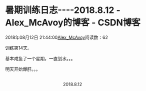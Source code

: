 # 暑期训练日志----2018.8.12 - Alex_McAvoy的博客 - CSDN博客





2018年08月12日 21:44:00[Alex_McAvoy](https://me.csdn.net/u011815404)阅读数：62








训练第14天。

基本咸鱼了一个星期，一直划水。。。

明天开始爆肝。。。

                                                                                                                                                                               2018.8.12




